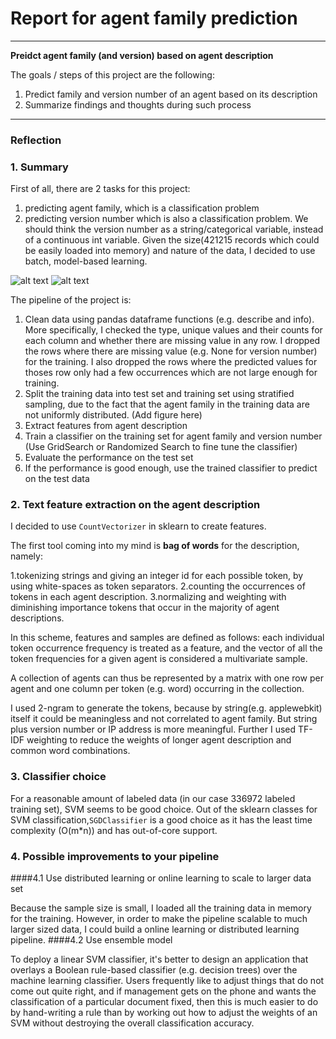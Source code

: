 # **Report for agent family prediction**


---

**Preidct agent family (and version) based on agent description**

The goals / steps of this project are the following:
1. Predict family and version number of an agent based on its description
2. Summarize findings and thoughts during such process


---

### Reflection

### 1. Summary
First of all, there are 2 tasks for this project:
1. predicting agent family, which is a classification problem
2. predicting version number which is also a classification problem. We should think the version number as a string/categorical variable, instead of a continuous int variable.
Given the size(421215 records which could be easily loaded into memory) and nature of the data, I decided to use batch, model-based learning.

![alt text][family]
![alt text][version]

[family]: https://github.com/energydatasci/browser_family_extraction/blob/master/images/family_countplot.png "Family Distribution in the Data"
[version]: https://github.com/energydatasci/browser_family_extraction/blob/master/images/version_countplot.png "version Distribution in the Data"


The pipeline of the project is:
1. Clean data using pandas dataframe functions (e.g. describe and info). More specifically, I checked the type, unique values and their counts for each column and whether there
are missing value in any row. I dropped the rows where there are missing value (e.g. None for version number) for the training. I also dropped the rows where the predicted values for thoses row only had a few occurrences which
are not large enough for training.
2. Split the training data into test set and training set using stratified sampling, due to the fact that the agent family in the training data are not uniformly distributed. (Add figure here)
3. Extract features from agent description
4. Train a classifier on the training set for agent family and version number (Use GridSearch or Randomized Search to fine tune the classifier)
5. Evaluate the performance on the test set
6. If the performance is good enough, use the trained classifier to predict on the test data


### 2. Text feature extraction on the agent description

I decided to use  `CountVectorizer` in sklearn to create features.

The first tool coming into my mind is **bag of words** for the description, namely:

1.tokenizing strings and giving an integer id for each possible token,  by using white-spaces as token separators.
2.counting the occurrences of tokens in each agent description.
3.normalizing and weighting with diminishing importance tokens that occur in the majority of agent descriptions.

In this scheme, features and samples are defined as follows:
each individual token occurrence frequency is treated as a feature, and the vector of all the token frequencies for a given agent is considered a multivariate sample.

A collection of agents can thus be represented by a matrix with one row per agent and one column per token (e.g. word) occurring in the collection.

I used 2-ngram to generate the tokens, because by string(e.g. applewebkit) itself it could be meaningless and not correlated to agent family.
But string plus version number or IP address is more meaningful. Further I used TF-IDF weighting to reduce the weights of longer agent description and common word combinations.

### 3. Classifier choice
For a reasonable amount of labeled data (in our case 336972 labeled training set), SVM seems to be good choice. Out of the sklearn classes
for SVM classification,`SGDClassifier` is a good choice as it has the least time complexity (O(m*n)) and has out-of-core support.


### 4. Possible improvements to your pipeline
####4.1 Use distributed learning or online learning to scale to larger data set

Because the sample size is small, I loaded all the training data in memory for the training. However, in order to make the pipeline scalable to
much larger sized data, I could build a online learning or distributed learning pipeline.
####4.2 Use ensemble model

To deploy a linear SVM classifier, it's better to design an application that overlays a Boolean rule-based classifier (e.g. decision trees) over the machine learning classifier.
Users frequently like to adjust things that do not come out quite right, and if management gets on the phone and wants the classification of a particular document fixed,
then this is much easier to do by hand-writing a rule than by working out how to adjust the weights of an SVM without destroying the overall classification accuracy.



